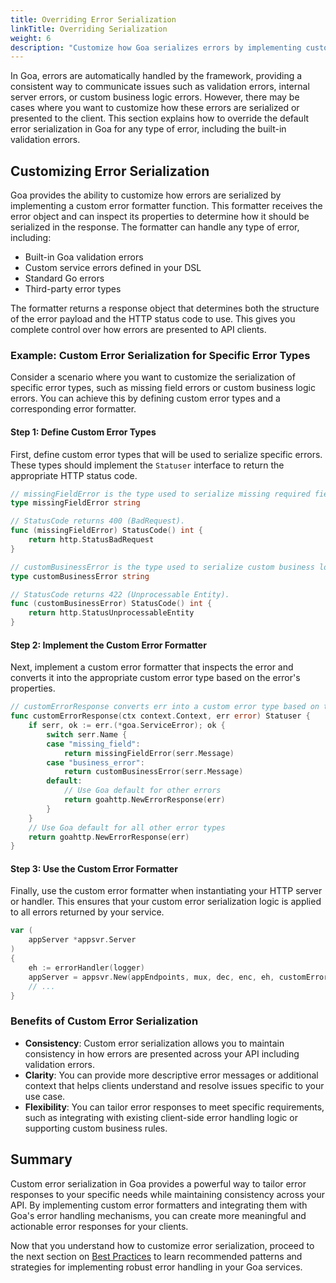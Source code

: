 ```yaml
---
title: Overriding Error Serialization
linkTitle: Overriding Serialization
weight: 6
description: "Customize how Goa serializes errors by implementing custom error formatters and handling specific error types with tailored responses."
---
```


In Goa, errors are automatically handled by the framework, providing a
consistent way to communicate issues such as validation errors, internal server
errors, or custom business logic errors. However, there may be cases where you
want to customize how these errors are serialized or presented to the client.
This section explains how to override the default error serialization in Goa
for any type of error, including the built-in validation errors.

## Customizing Error Serialization

Goa provides the ability to customize how errors are serialized by implementing a
custom error formatter function. This formatter receives the error object and can
inspect its properties to determine how it should be serialized in the response.
The formatter can handle any type of error, including:

- Built-in Goa validation errors
- Custom service errors defined in your DSL
- Standard Go errors
- Third-party error types

The formatter returns a response object that determines both the structure of the
error payload and the HTTP status code to use. This gives you complete control
over how errors are presented to API clients.

### Example: Custom Error Serialization for Specific Error Types

Consider a scenario where you want to customize the serialization of specific
error types, such as missing field errors or custom business logic errors. You
can achieve this by defining custom error types and a corresponding error
formatter.

#### Step 1: Define Custom Error Types

First, define custom error types that will be used to serialize specific errors.
These types should implement the `Statuser` interface to return the appropriate
HTTP status code.

```go
// missingFieldError is the type used to serialize missing required field errors.
type missingFieldError string

// StatusCode returns 400 (BadRequest).
func (missingFieldError) StatusCode() int {
    return http.StatusBadRequest
}

// customBusinessError is the type used to serialize custom business logic errors.
type customBusinessError string

// StatusCode returns 422 (Unprocessable Entity).
func (customBusinessError) StatusCode() int {
    return http.StatusUnprocessableEntity
}
```

#### Step 2: Implement the Custom Error Formatter

Next, implement a custom error formatter that inspects the error and converts it
into the appropriate custom error type based on the error's properties.

```go
// customErrorResponse converts err into a custom error type based on the error's properties.
func customErrorResponse(ctx context.Context, err error) Statuser {
    if serr, ok := err.(*goa.ServiceError); ok {
        switch serr.Name {
        case "missing_field":
            return missingFieldError(serr.Message)
        case "business_error":
            return customBusinessError(serr.Message)
        default:
            // Use Goa default for other errors
            return goahttp.NewErrorResponse(err)
        }
    }
    // Use Goa default for all other error types
    return goahttp.NewErrorResponse(err)
}
```

#### Step 3: Use the Custom Error Formatter

Finally, use the custom error formatter when instantiating your HTTP server or
handler. This ensures that your custom error serialization logic is applied to
all errors returned by your service.

```go
var (
    appServer *appsvr.Server
)
{
    eh := errorHandler(logger)
    appServer = appsvr.New(appEndpoints, mux, dec, enc, eh, customErrorResponse)
    // ...
}
```

### Benefits of Custom Error Serialization

- **Consistency**: Custom error serialization allows you to maintain consistency in how errors are presented across your API including validation errors.
- **Clarity**: You can provide more descriptive error messages or additional context that helps clients understand and resolve issues specific to your use case.
- **Flexibility**: You can tailor error responses to meet specific requirements, such as integrating with existing client-side error handling logic or supporting custom business rules.

## Summary

Custom error serialization in Goa provides a powerful way to tailor error
responses to your specific needs while maintaining consistency across your API.
By implementing custom error formatters and integrating them with Goa's error
handling mechanisms, you can create more meaningful and actionable error
responses for your clients.

Now that you understand how to customize error serialization, proceed to the
next section on [Best Practices](../7-best-practices) to learn recommended
patterns and strategies for implementing robust error handling in your Goa
services.
